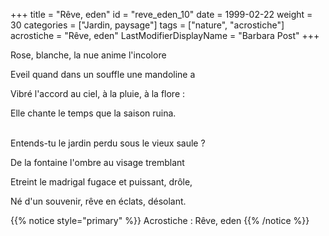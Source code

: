 +++
title = "Rêve, eden"
id = "reve_eden_10"
date = 1999-02-22
weight = 30
categories = ["Jardin, paysage"]
tags = ["nature", "acrostiche"]
acrostiche = "Rêve, eden"
LastModifierDisplayName = "Barbara Post"
+++

Rose, blanche, la nue anime l'incolore

Eveil quand dans un souffle une mandoline a

Vibré l'accord au ciel, à la pluie, à la flore :

Elle chante le temps que la saison ruina.

 \
Entends-tu le jardin perdu sous le vieux saule ?

De la fontaine l'ombre au visage tremblant

Etreint le madrigal fugace et puissant, drôle,

Né d'un souvenir, rêve en éclats, désolant.

{{% notice style="primary" %}}
Acrostiche : Rêve, eden
{{% /notice %}}
